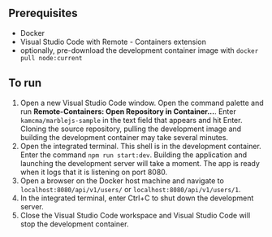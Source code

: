 ## Prerequisites
- Docker
- Visual Studio Code with Remote - Containers extension
- optionally, pre-download the development container image with `docker pull node:current`

## To run

1. Open a new Visual Studio Code window. Open the command palette and run **Remote-Containers: Open Repository in Container...**. Enter `kamcma/marblejs-sample` in the text field that appears and hit Enter. Cloning the source repository, pulling the development image and building the development container may take several minutes.
2. Open the integrated terminal. This shell is in the development container. Enter the command `npm run start:dev`. Building the application and launching the development server will take a moment. The app is ready when it logs that it is listening on port 8080.
3. Open a browser on the Docker host machine and navigate to `localhost:8080/api/v1/users/` or `localhost:8080/api/v1/users/1`.
4. In the integrated terminal, enter Ctrl+C to shut down the development server.
5. Close the Visual Studio Code workspace and Visual Studio Code will stop the development container.
